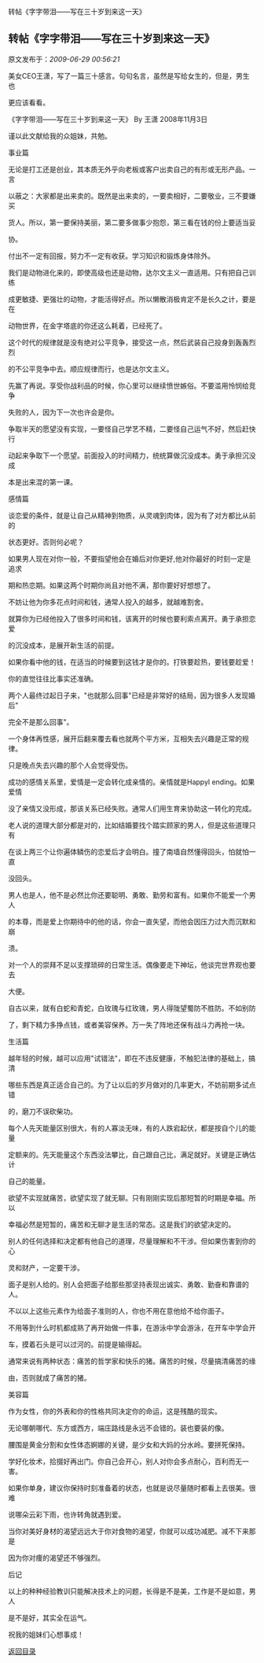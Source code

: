 转帖《字字带泪——写在三十岁到来这一天》
## 转帖《字字带泪——写在三十岁到来这一天》

 原文发布于：*2009-06-29 00:56:21*

美女CEO王潇，写了一篇三十感言。句句名言，虽然是写给女生的，但是，男生也

更应该看看。

《字字带泪——写在三十岁到来这一天》 By 王潇 2008年11月3日

谨以此文献给我的众姐妹，共勉。

事业篇

无论是打工还是创业，其本质无外乎向老板或客户出卖自己的有形或无形产品。一言

以蔽之：大家都是出来卖的。既然是出来卖的，一要卖相好，二要敬业，三不要嫌买

货人。所以，第一要保持美丽，第二要多做事少抱怨，第三看在钱的份上要适当妥

协。

付出不一定有回报，努力不一定有收获。学习知识和锻炼身体除外。

我们是动物进化来的，即使高级也还是动物，达尔文主义一直适用。只有把自己训练

成更敏捷、更强壮的动物，才能活得好点。所以懒散消极肯定不是长久之计，要是在

动物世界，在金字塔底的你还这么耗着，已经死了。

这个时代的规律就是没有绝对公平竞争，接受这一点，然后武装自己投身到轰轰烈烈

的不公平竞争中去。顺应规律而行，也是达尔文主义。

先赢了再说。享受你战利品的时候，你心里可以继续愤世嫉俗。不要滥用怜悯给竞争

失败的人，因为下一次也许会是你。

争取半天的愿望没有实现，一要怪自己学艺不精，二要怪自己运气不好，然后赶快行

动起来争取下一个愿望。前面投入的时间精力，统统算做沉没成本。勇于承担沉没成

本是出来混的第一课。

感情篇

谈恋爱的条件，就是让自己从精神到物质，从灵魂到肉体，因为有了对方都比从前的

状态更好。否则何必呢？

如果男人现在对你一般，不要指望他会在婚后对你更好,他对你最好的时刻一定是追求

期和热恋期。如果这两个时期你尚且对他不满，那你要好好想想了。

不妨让他为你多花点时间和钱，通常人投入的越多，就越难割舍。

就算你为已经他投入了很多时间和钱，该离开的时候也要利索点离开。勇于承担恋爱

的沉没成本，是展开新生活的前提。

如果你看中他的钱，在适当的时候要到这钱才是你的。打铁要趁热，要钱要趁爱！

你的直觉往往比事实还准确。

两个人最终过起日子来，"也就那么回事"已经是非常好的结局，因为很多人发现婚后"

完全不是那么回事"。

一个身体再性感，展开后翻来覆去看也就两个平方米，互相失去兴趣是正常的规律。

只是晚点失去兴趣的那个人会觉得受伤。

成功的感情关系里，爱情是一定会转化成亲情的。亲情就是Happyl ending。如果爱情

没了亲情又没形成，那该关系已经失败。通常人们用生育来协助这一转化的完成。

老人说的道理大部分都是对的，比如结婚要找个踏实顾家的男人，但是这些道理只有

在谈上两三个让你遍体鳞伤的恋爱后才会明白。撞了南墙自然懂得回头，怕就怕一直

没回头。

男人也是人，他不是必然比你还要聪明、勇敢、勤劳和富有。如果你不能爱一个男人

的本尊，而是爱上你期待中的他的话，你会一直失望，而他会因压力过大而沉默和崩

溃。

对一个人的崇拜不足以支撑琐碎的日常生活。偶像要走下神坛，他谈完世界观也要去

大便。

自古以来，就有白蛇和青蛇，白玫瑰与红玫瑰，男人得陇望蜀防不胜防。不如别防

了，剩下精力多挣点钱，或者美容保养。万一失了阵地还保有战斗力再抢一块。

生活篇

越年轻的时候，越可以应用"试错法"，即在不违反健康，不触犯法律的基础上，搞清

哪些东西是真正适合自己的。为了让以后的岁月做对的几率更大，不妨前期多试点错

的，磨刀不误砍柴功。

每个人先天能量区别很大，有的人寡淡无味，有的人跌宕起伏，都是按自个儿的能量

定额来的。先天能量这个东西没法攀比，自己跟自己比，满足就好。关键是正确估计

自己的能量。

欲望不实现就痛苦，欲望实现了就无聊。只有刚刚实现后那短暂的时期是幸福。所以

幸福必然是短暂的，痛苦和无聊才是生活的常态。这是我们的欲望决定的。

别人的任何选择和决定都有他自己的道理，尽量理解和不干涉。但如果伤害到你的心

灵和财产，一定要干涉。

面子是别人给的。别人会把面子给那些那坚持表现出诚实、勇敢、勤奋和靠谱的人。

不以以上这些元素作为给面子准则的人，你也不用在意他给不给你面子。

不用等到什么时机都成熟了再开始做一件事，在游泳中学会游泳，在开车中学会开

车，摸着石头是可以过河的。前提是输得起。

通常来说有两种状态：痛苦的哲学家和快乐的猪。痛苦的时候，尽量搞清痛苦的缘

由，否则就成了痛苦的猪。

美容篇

作为女性，你的外表和你的性格共同决定你的命运，这是残酷的现实。

无论哪朝哪代、东方或西方，端庄路线是永远不会错的。装也要装的像。

腰围是黄金分割和女性体态婀娜的关键，是少女和大妈的分水岭。要拼死保持。

学好化妆术，拾掇好再出门。你自己会开心，别人对你会多点耐心，百利而无一害。

如果你单身，建议你保持时刻准备着的状态，也就是说尽量随时都看上去很美。很难

说哪朵云彩下雨，也许转角就遇到爱。

当你对美好身材的渴望远远大于你对食物的渴望，你就可以成功减肥。减不下来那是

因为你对痩的渴望还不够强烈。

后记

以上的种种经验教训只能解决技术上的问题，长得是不是美，工作是不是如意，男人

是不是好，其实全在运气。

祝我的姐妹们心想事成！

[返回目录](index.html)
